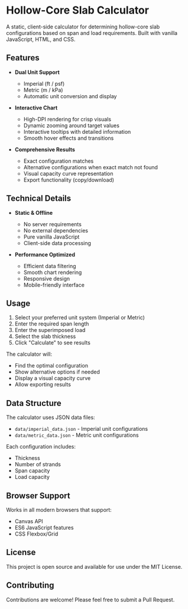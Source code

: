 # Hollow-Core Slab Calculator

A static, client-side calculator for determining hollow-core slab configurations based on span and load requirements. Built with vanilla JavaScript, HTML, and CSS.

## Features

- **Dual Unit Support**
  - Imperial (ft / psf)
  - Metric (m / kPa)
  - Automatic unit conversion and display

- **Interactive Chart**
  - High-DPI rendering for crisp visuals
  - Dynamic zooming around target values
  - Interactive tooltips with detailed information
  - Smooth hover effects and transitions

- **Comprehensive Results**
  - Exact configuration matches
  - Alternative configurations when exact match not found
  - Visual capacity curve representation
  - Export functionality (copy/download)

## Technical Details

- **Static & Offline**
  - No server requirements
  - No external dependencies
  - Pure vanilla JavaScript
  - Client-side data processing

- **Performance Optimized**
  - Efficient data filtering
  - Smooth chart rendering
  - Responsive design
  - Mobile-friendly interface

## Usage

1. Select your preferred unit system (Imperial or Metric)
2. Enter the required span length
3. Enter the superimposed load
4. Select the slab thickness
5. Click "Calculate" to see results

The calculator will:
- Find the optimal configuration
- Show alternative options if needed
- Display a visual capacity curve
- Allow exporting results

## Data Structure

The calculator uses JSON data files:
- `data/imperial_data.json` - Imperial unit configurations
- `data/metric_data.json` - Metric unit configurations

Each configuration includes:
- Thickness
- Number of strands
- Span capacity
- Load capacity

## Browser Support

Works in all modern browsers that support:
- Canvas API
- ES6 JavaScript features
- CSS Flexbox/Grid

## License

This project is open source and available for use under the MIT License.

## Contributing

Contributions are welcome! Please feel free to submit a Pull Request. 